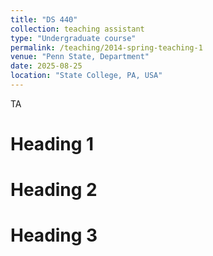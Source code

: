 ```yaml
---
title: "DS 440"
collection: teaching assistant
type: "Undergraduate course"
permalink: /teaching/2014-spring-teaching-1
venue: "Penn State, Department"
date: 2025-08-25
location: "State College, PA, USA"
---
```


TA

Heading 1
======

Heading 2
======

Heading 3
======

